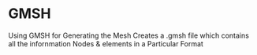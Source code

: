 # GMSH

Using GMSH for Generating the Mesh Creates a .gmsh file which contains all the infornmation Nodes & elements in a Particular Format
